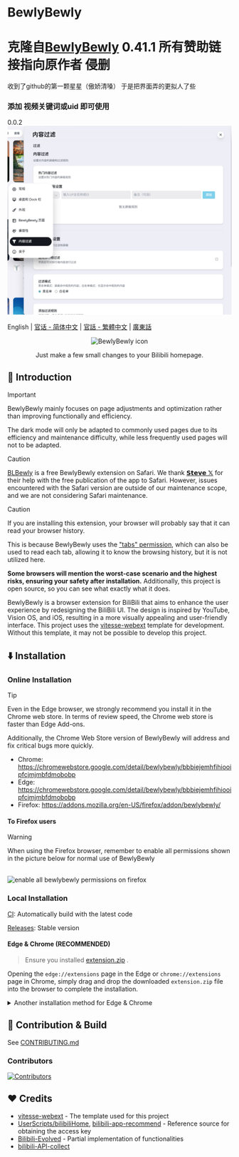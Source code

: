 # BewlyBewly
# 克隆自[BewlyBewly](https://github.com/BewlyBewly/BewlyBewly) 0.41.1 所有赞助链接指向原作者 侵删

收到了github的第一颗星星（傲娇清嗓） 于是把界面弄的更拟人了些
### 添加 视频关键词或uid 即可使用
0.0.2
![alt text](./assets/image-1.png)

English | [官话 - 简体中文](README-cmn_CN.md) | [官話 - 繁體中文](README-cmn_TW.md) | [廣東話](README-jyut.md)

<p align="center" style="margin-bottom: 0px !important;">
<img width="300" alt="BewlyBewly icon" src="https://cdn.jsdelivr.net/gh/BewlyBewly/Imgs/logos/bewlybewly-vtuber-logo.png"><br/>
</p>

<p align="center">Just make a few small changes to your Bilibili homepage.</p>

<!-- ![min1](https://github.com/hakadao/BewlyBewly/assets/33394391/951f9e2a-d0e1-452c-83a9-dc6d85c4d441)
![min2](https://github.com/hakadao/BewlyBewly/assets/33394391/3e75dd20-f60b-4645-b434-23a24c72959c) -->

## 👋 Introduction

> [!IMPORTANT]
> BewlyBewly mainly focuses on page adjustments and optimization rather than improving functionally and efficiency.
>
> The dark mode will only be adapted to commonly used pages due to its efficiency and maintenance difficulty, while less
> frequently used pages will not to be adapted.

> [!CAUTION]
> [BLBewly](https://apps.apple.com/us/app/blbewly/id6742200021) is a free BewlyBewly extension on Safari. We thank [𝗦𝘁𝗲𝘃𝗲 𝕏](https://x.com/st7evechou) for their help with the free publication of the app to Safari.
> However, issues encountered with the Safari version are outside of our maintenance scope,
> and we are not considering Safari maintenance.

> [!CAUTION]
> If you are installing this extension, your browser will probably say that it can read your browser history.
>
> This is because BewlyBewly uses the ["tabs" permission](https://developer.chrome.com/docs/extensions/reference/api/tabs), which can also be used to read each tab, allowing it to know the browsing history, but it is not utilized here.
>
> **Some browsers will mention the worst-case scenario and the highest risks, ensuring your safety after installation.**
> Additionally, this project is open source, so you can see what exactly what it does.

BewlyBewly is a browser extension for BiliBili that aims to enhance the user experience by redesigning the BiliBili UI.
The design is inspired by YouTube, Vision OS, and iOS, resulting in a more visually appealing and user-friendly interface.
This project uses the [vitesse-webext](https://github.com/antfu/vitesse-webext) template for development.
Without this template, it may not be possible to develop this project.

## ⬇️ Installation

### Online Installation

> [!TIP]
> Even in the Edge browser, we strongly recommend you install it in the Chrome web store.
> In terms of review speed, the Chrome web store is faster than Edge Add-ons.
>
> Additionally, the Chrome Web Store version of BewlyBewly will address and fix critical bugs more quickly.

- Chrome: <https://chromewebstore.google.com/detail/bewlybewly/bbbiejemhfihiooipfcjmjmbfdmobobp>
- Edge: <https://chromewebstore.google.com/detail/bewlybewly/bbbiejemhfihiooipfcjmjmbfdmobobp>
- Firefox: <https://addons.mozilla.org/en-US/firefox/addon/bewlybewly/>

#### To Firefox users

> [!WARNING]
> When using the Firefox browser, remember to enable all permissions shown in the picture below for normal use of BewlyBewly

<br/> <img width="655" alt="enable all bewlybewly permissions on firefox" src="https://github.com/hakadao/BewlyBewly/assets/33394391/9566aed8-040a-4435-a2ec-c61117f8e429">

### Local Installation

[CI](https://github.com/hakadao/BewlyBewly/actions): Automatically build with the latest code

[Releases](https://github.com/hakadao/BewlyBewly/releases): Stable version

#### Edge & Chrome (RECOMMENDED)

> Ensure you installed [extension.zip](https://github.com/hakadao/BewlyBewly/releases) .

Opening the `edge://extensions` page in the Edge or `chrome://extensions` page in Chrome,
simply drag and drop the downloaded `extension.zip` file into the browser to complete the installation.

<details>
 <summary> Another installation method for Edge & Chrome </summary>

#### Edge

> Ensure you installed [extension.zip](https://github.com/hakadao/BewlyBewly/releases) and decompress this file.

1. Type in `edge://extensions/` in the address bar and press Enter
2. Turn on `Developer mode` then press `Load Unpacked` <br/> <img width="655" alt="image" src="https://user-images.githubusercontent.com/33394391/232246901-e3544c16-bde2-480d-b770-ca5242793963.png">
3. Load the decompressed extension folder in your browser

#### Chrome
>
> Ensure you installed [extension.zip](https://github.com/hakadao/BewlyBewly/releases) and decompress this file.

1. Type in `chrome://extensions/` in the address bar and press Enter
2. Turn on `Developer mode` then press `Load Unpacked` <br/> <img width="655" alt="Snipaste_2022-03-27_18-17-04" src="https://user-images.githubusercontent.com/33394391/160276882-13da0484-92c1-47dd-add8-7655c5c2bf1c.png">
3. Load the decompressed extension folder in your browser

</details>

## 🤝 Contribution & Build

See [CONTRIBUTING.md](docs/CONTRIBUTING.md)

### Contributors

[![Contributors](https://contrib.rocks/image?repo=hakadao/BewlyBewly)](https://github.com/BewlyBewly/BewlyBewly/graphs/contributors)

## ❤️ Credits

- [vitesse-webext](https://github.com/antfu/vitesse-webext) - The template used for this project
- [UserScripts/bilibiliHome](https://github.com/indefined/UserScripts/tree/master/bilibiliHome),
[bilibili-app-recommend](https://github.com/magicdawn/bilibili-app-recommend) - Reference source for obtaining the access key
- [Bilibili-Evolved](https://github.com/the1812/Bilibili-Evolved) - Partial implementation of functionalities
- [bilibili-API-collect](https://github.com/SocialSisterYi/bilibili-API-collect)
